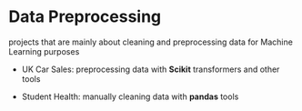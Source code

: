# Data Preprocessing
projects that are mainly about cleaning and preprocessing data for Machine Learning purposes

* UK Car Sales: preprocessing data with **Scikit** transformers and other tools

* Student Health: manually cleaning data with **pandas** tools

